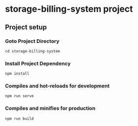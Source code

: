 # storage-billing-system project

## Project setup

### Goto Project Directory

```
cd storage-billing-system
```

### Install Project Dependency
```
npm install
```

### Compiles and hot-reloads for development
```
npm run serve
```

### Compiles and minifies for production
```
npm run build
```
